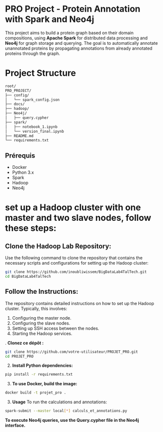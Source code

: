 # PRO Project - Protein Annotation with Spark and Neo4j

This project aims to build a protein graph based on their domain compositions, using **Apache Spark** for distributed data processing and **Neo4j** for graph storage and querying. The goal is to automatically annotate unannotated proteins by propagating annotations from already annotated proteins through the graph.

# Project Structure

```bash
root/
PRO_PROJECT/
├── config/
│   └── spark_config.json       
├── docs/                        
├── hadoop/
├── Neo4j/
│   ├── query.cypher                     
├── spark/                       
│   ├── notebook_1.ipynb        
│   └── version_final.ipynb      
├── README.md                   
└── requirements.txt             
```

## Prérequis

- Docker
- Python 3.x
- Spark
- Hadoop
- Neo4j


# set up a Hadoop cluster with one master and two slave nodes, follow these steps:

## Clone the Hadoop Lab Repository:
Use the following command to clone the repository that contains the necessary scripts and configurations for setting up the Hadoop cluster:

```bash
git clone https://github.com/inoubliwissem/BigDataLab4TalTech.git
cd BigDataLab4TalTech
```

## Follow the Instructions:
The repository contains detailed instructions on how to set up the Hadoop cluster. Typically, this involves:

   1. Configuring the master node.
   2. Configuring the slave nodes.
   3. Setting up SSH access between the nodes.
   4. Starting the Hadoop services.

. **Clonez ce dépôt :**
```bash
git clone https://github.com/votre-utilisateur/PROJET_PRO.git
cd PROJET_PRO
```

2. **Install Python dependencies:**
```bash
pip install -r requirements.txt
```
3. **To use Docker, build the image:**
```bash
docker build -t projet_pro .
```

3. **Usage**
To run the calculations and annotations:
```bash
spark-submit --master local[*] calculs_et_annotations.py
```
**To execute Neo4j queries, use the Query.cypher file in the Neo4j interface.**
